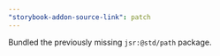 ```yaml
---
"storybook-addon-source-link": patch
---
```


Bundled the previously missing `jsr:@std/path` package.
